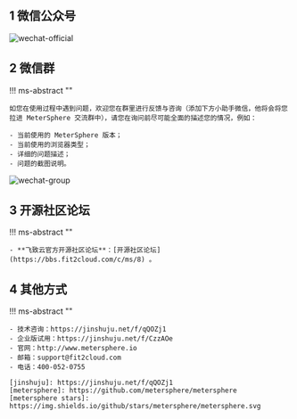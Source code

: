 ## 1 微信公众号

![wechat-official](../img/wechat-official.jpg)

## 2 微信群
!!! ms-abstract ""

    如您在使用过程中遇到问题，欢迎您在群里进行反馈与咨询（添加下方小助手微信，他将会将您拉进 MeterSphere 交流群中），请您在询问前尽可能全面的描述您的情况，例如：

    - 当前使用的 MeterSphere 版本；
    - 当前使用的浏览器类型；
    - 详细的问题描述；
    - 问题的截图说明。

![wechat-group](../img/wechat-group.png)

## 3 开源社区论坛
!!! ms-abstract ""

    - **飞致云官方开源社区论坛**：[开源社区论坛](https://bbs.fit2cloud.com/c/ms/8) 。

## 4 其他方式
!!! ms-abstract ""

    - 技术咨询：https://jinshuju.net/f/qQOZj1
    - 企业版试用：https://jinshuju.net/f/CzzAOe
    - 官网：http://www.metersphere.io
    - 邮箱：support@fit2cloud.com
    - 电话：400-052-0755

    [jinshuju]: https://jinshuju.net/f/qQOZj1
    [metersphere]: https://github.com/metersphere/metersphere
    [metersphere stars]: https://img.shields.io/github/stars/metersphere/metersphere.svg
